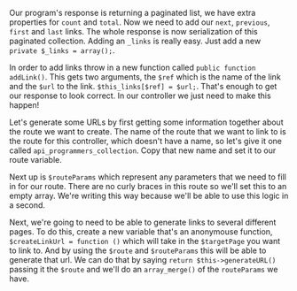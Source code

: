 Our program's response is returning a paginated list, we have extra properties for `count`
and `total`. Now we need to add our `next`, `previous`, `first` and `last` links. The whole
response is now serialization of this paginated collection. Adding an `_links` is really easy.
Just add a new `private $_links = array();`. 

In order to add links throw in a new function called `public function addLink()`. This gets
two arguments, the `$ref` which is the name of the link and the `$url` to the link.
`$this_links[$ref] = $url;`. That's enough to get our response to look correct. In our controller
we just need to make this happen!

Let's generate some URLs by first getting some information together about the route we want to create.
The name of the route that we want to link to is the route for this controller, which doesn't have a name,
so let's give it one called `api_programmers_collection`. Copy that new name and set it to our route variable.

Next up is `$routeParams` which represent any parameters that we need to fill in for our route. There are no
curly braces in this route so we'll set this to an empty array. We're writing this way because we'll be able to
use this logic in a second. 

Next, we're going to need to be able to generate links to several different pages. To do this, create a new variable
that's an anonymouse function, `$createLinkUrl = function ()` which will take in the `$targetPage` you want to link to.
And by using the `$route` and `$routeParams` this will be able to generate that url. We can do that by saying
`return $this->generateURL()` passing it the `$route` and we'll do an `array_merge()` of the `routeParams` we have. 


